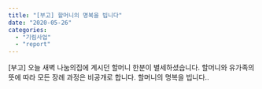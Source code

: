```yaml
---
title: "[부고] 할머니의 명복을 빕니다"
date: "2020-05-26"
categories: 
  - "기림사업"
  - "report"
---
```


\[부고\] 오늘 새벽 나눔의집에 계시던 할머니 한분이 별세하셨습니다. 할머니와 유가족의 뜻에 따라 모든 장례 과정은 비공개로 합니다. 할머니의 명복을 빕니다..
